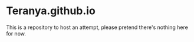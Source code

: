 # Teranya.github.io
This is a repository to host an attempt, please pretend there's nothing here for now.
